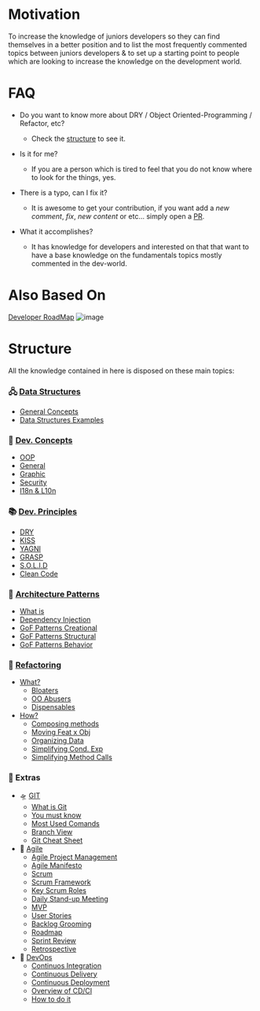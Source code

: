 # Motivation
To increase the knowledge of juniors developers so they can find themselves in a better position and to list the most frequently commented topics between juniors developers & to set up a starting point to people which are looking to increase the knowledge on the development world.

# FAQ
* Do you want to know more about DRY / Object Oriented-Programming / Refactor, etc? 
  * Check the [structure]() to see it.

* Is it for me? 
  * If you are a person which is tired to feel that you do not know where to look for the things, yes.

* There is a typo, can I fix it?
  * It is awesome to get your contribution, if you want add a *new comment*, *fix*, *new content* or etc... simply open a [PR](https://github.com/LuisValgoi/5Things1DevShouldKnow/compare).

* What it accomplishes? 
  * It has knowledge for developers and interested on that that want to have a base knowledge on the fundamentals topics mostly commented in the dev-world.

# Also Based On
[Developer RoadMap](https://github.com/kamranahmedse/developer-roadmap#introduction)
![image](https://user-images.githubusercontent.com/8363610/65287242-d02fc380-db18-11e9-9c04-eff2936c0fa2.png)

# Structure
All the knowledge contained in here is disposed on these main topics: 

### 🖧 [Data Structures](https://github.com/LuisValgoi/5Things1DevShouldKnow/blob/master/DataStructures/DATA_STRUCTURES.md#-summary)
  - [General Concepts](https://github.com/LuisValgoi/5Things1DevShouldKnow/blob/master/DataStructures/DATA_STRUCTURES.md#what-is-abstract-data-types)
  - [Data Structures Examples](https://github.com/LuisValgoi/5Things1DevShouldKnow/blob/master/DataStructures/DATA_STRUCTURES.md#data-structure-examples)

### 🍳 [Dev. Concepts](https://github.com/LuisValgoi/5Things1DevShouldKnow/blob/master/DevelopmentConcepts/DEVELOPMENT_CONCEPTS.md#-summary)
  - [OOP](https://github.com/LuisValgoi/5Things1DevShouldKnow/blob/master/DevelopmentConcepts/DEVELOPMENT_CONCEPTS.md#object-oriented-programming)
  - [General](https://github.com/LuisValgoi/5Things1DevShouldKnow/blob/master/DevelopmentConcepts/DEVELOPMENT_CONCEPTS.md#general)
  - [Graphic](https://github.com/LuisValgoi/5Things1DevShouldKnow/blob/master/DevelopmentConcepts/DEVELOPMENT_CONCEPTS.md#graphic)
  - [Security](https://github.com/LuisValgoi/5Things1DevShouldKnow/blob/master/DevelopmentConcepts/DEVELOPMENT_CONCEPTS.md#security)
  - [I18n & L10n](https://github.com/LuisValgoi/5Things1DevShouldKnow/blob/master/DevelopmentConcepts/DEVELOPMENT_CONCEPTS.md#internationalization-i18n--localization-l10n)

### 📚 [Dev. Principles](https://github.com/LuisValgoi/5Things1DevShouldKnow/blob/master/DevelopmentPrinciples/DEVELOPMENT_PRINCIPLES.md#-summary)
  - [DRY](https://github.com/LuisValgoi/5Things1DevShouldKnow/blob/master/DevelopmentPrinciples/DEVELOPMENT_PRINCIPLES.md#dry-dont-repeat-yourself)
  - [KISS](https://github.com/LuisValgoi/5Things1DevShouldKnow/blob/master/DevelopmentPrinciples/DEVELOPMENT_PRINCIPLES.md#kiss-keep-it-simple-stupid)
  - [YAGNI](https://github.com/LuisValgoi/5Things1DevShouldKnow/blob/master/DevelopmentPrinciples/DEVELOPMENT_PRINCIPLES.md#yagni-you-arent-gonna-need-it)
  - [GRASP](https://github.com/LuisValgoi/5Things1DevShouldKnow/blob/master/DevelopmentPrinciples/DEVELOPMENT_PRINCIPLES.md#grasp)
  - [S.O.L.I.D](https://github.com/LuisValgoi/5Things1DevShouldKnow/blob/master/DevelopmentPrinciples/DEVELOPMENT_PRINCIPLES.md#solid)
  - [Clean Code](https://github.com/LuisValgoi/5Things1DevShouldKnow/blob/master/DevelopmentPrinciples/DEVELOPMENT_PRINCIPLES.md#clean-code)

### 📐 [Architecture Patterns](https://github.com/LuisValgoi/5Things1DevShouldKnow/blob/master/ArchitecturePatterns/ARCHITECTURE_PATTERNS.md#-summary)
  - [What is](https://github.com/LuisValgoi/5Things1DevShouldKnow/blob/master/ArchitecturePatterns/ARCHITECTURE_PATTERNS.md#what-is-a-design-pattern)
  - [Dependency Injection](https://github.com/LuisValgoi/5Things1DevShouldKnow/blob/master/ArchitecturePatterns/ARCHITECTURE_PATTERNS.md#dependency)
  - [GoF Patterns Creational](https://github.com/LuisValgoi/5Things1DevShouldKnow/blob/master/ArchitecturePatterns/ARCHITECTURE_PATTERNS.md#gof-patterns---creational)
  - [GoF Patterns Structural](https://github.com/LuisValgoi/5Things1DevShouldKnow/blob/master/ArchitecturePatterns/ARCHITECTURE_PATTERNS.md#gof-patterns---structural)
  - [GoF Patterns Behavior](https://github.com/LuisValgoi/5Things1DevShouldKnow/blob/master/ArchitecturePatterns/ARCHITECTURE_PATTERNS.md#gof-patterns---behavioral)

### 🔨 [Refactoring](https://github.com/LuisValgoi/5Things1DevShouldKnow/blob/master/Refactoring/REFACTORING.md#-summary)
  - [What?](https://github.com/LuisValgoi/5Things1DevShouldKnow/blob/master/Refactoring/REFACTORING.md#what-should-i-refactor-it)
    - [Bloaters](https://github.com/LuisValgoi/5Things1DevShouldKnow/blob/master/Refactoring/REFACTORING.md#bloaters)
    - [OO Abusers](https://github.com/LuisValgoi/5Things1DevShouldKnow/blob/master/Refactoring/REFACTORING.md#object-orientation-abusers)
    - [Dispensables](https://github.com/LuisValgoi/5Things1DevShouldKnow/blob/master/Refactoring/REFACTORING.md#dispensables)
  - [How?](https://github.com/LuisValgoi/5Things1DevShouldKnow/blob/master/Refactoring/REFACTORING.md#how-should-i-refactor-it)
    - [Composing methods](https://github.com/LuisValgoi/5Things1DevShouldKnow/blob/master/Refactoring/REFACTORING.md#composing-methods-link)
    - [Moving Feat x Obj](https://github.com/LuisValgoi/5Things1DevShouldKnow/blob/master/Refactoring/REFACTORING.md#moving-features-between-objects-link)
    - [Organizing Data](https://github.com/LuisValgoi/5Things1DevShouldKnow/blob/master/Refactoring/REFACTORING.md#organizing-data-link)
    - [Simplifying Cond. Exp](https://github.com/LuisValgoi/5Things1DevShouldKnow/blob/master/Refactoring/REFACTORING.md#simplifying-conditional-expressions-link)
    - [Simplifying Method Calls](https://github.com/LuisValgoi/5Things1DevShouldKnow/blob/master/Refactoring/REFACTORING.md#simplifying-method-calls-link)

### 🍰 Extras
  - 🛸 [GIT](https://github.com/LuisValgoi/5Things1DevShouldKnow/blob/master/GIT/GIT.md#-summary)
    - [What is Git](https://github.com/LuisValgoi/5Things1DevShouldKnow/blob/master/GIT/GIT.md#what-is-git)
    - [You must know](https://github.com/LuisValgoi/5Things1DevShouldKnow/blob/master/GIT/GIT.md#you-must-know)
    - [Most Used Comands](https://github.com/LuisValgoi/5Things1DevShouldKnow/blob/master/GIT/GIT.md#most-used-comands)
    - [Branch View](https://github.com/LuisValgoi/5Things1DevShouldKnow/blob/master/GIT/GIT.md#branch-view)
    - [Git Cheat Sheet](https://github.com/LuisValgoi/5Things1DevShouldKnow/blob/master/GIT/GIT.md#git-cheat-sheet)
  - 🏃‍ [Agile](https://github.com/LuisValgoi/5Things1DevShouldKnow/blob/master/Agile/AGILE.md#-summary)
    - [Agile Project Management](https://github.com/LuisValgoi/5Things1DevShouldKnow/blob/master/Agile/AGILE.md#agile-project-management)
    - [Agile Manifesto](https://github.com/LuisValgoi/5Things1DevShouldKnow/blob/master/Agile/AGILE.md#agile-manifesto)
    - [Scrum](https://github.com/LuisValgoi/5Things1DevShouldKnow/blob/master/Agile/AGILE.md#scrum)
    - [Scrum Framework](https://github.com/LuisValgoi/5Things1DevShouldKnow/blob/master/Agile/AGILE.md#scrum-framework)
    - [Key Scrum Roles](https://github.com/LuisValgoi/5Things1DevShouldKnow/blob/master/Agile/AGILE.md#key-scrum-roles)
    - [Daily Stand-up Meeting](https://github.com/LuisValgoi/5Things1DevShouldKnow/blob/master/Agile/AGILE.md#daily-stand-up-meeting)
    - [MVP](https://github.com/LuisValgoi/5Things1DevShouldKnow/blob/master/Agile/AGILE.md#mvp)
    - [User Stories](https://github.com/LuisValgoi/5Things1DevShouldKnow/blob/master/Agile/AGILE.md#user-stories)
    - [Backlog Grooming](https://github.com/LuisValgoi/5Things1DevShouldKnow/blob/master/Agile/AGILE.md#backlog-grooming)
    - [Roadmap](https://github.com/LuisValgoi/5Things1DevShouldKnow/blob/master/Agile/AGILE.md#roadmap)
    - [Sprint Review](https://github.com/LuisValgoi/5Things1DevShouldKnow/blob/master/Agile/AGILE.md#sprint-review)
    - [Retrospective](https://github.com/LuisValgoi/5Things1DevShouldKnow/blob/master/Agile/AGILE.md#retrospective)
  - 🚥 [DevOps](https://github.com/LuisValgoi/5Things1DevShouldKnow/blob/master/DevOps/DEVOPS.md#-summary)
    - [Continuos Integration](https://github.com/LuisValgoi/5Things1DevShouldKnow/blob/master/DevOps/DEVOPS.md#continuos-integration)
    - [Continuous Delivery](https://github.com/LuisValgoi/5Things1DevShouldKnow/blob/master/DevOps/DEVOPS.md#continuous-delivery)
    - [Continuous Deployment](https://github.com/LuisValgoi/5Things1DevShouldKnow/blob/master/DevOps/DEVOPS.md#continuous-deployment)
    - [Overview of CD/CI](https://github.com/LuisValgoi/5Things1DevShouldKnow/blob/master/DevOps/DEVOPS.md#overview-of-cdci)
    - [How to do it](https://github.com/LuisValgoi/5Things1DevShouldKnow/blob/master/DevOps/DEVOPS.md#how-to-do-it)
